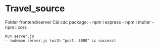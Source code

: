 # Travel_source
Folder frontend/server
	Cài các package:
	- npm i express
	- npm i multer
	- npm i cors

	Run server.js
	- nodemon server.js (with "port: 3000" is success)
